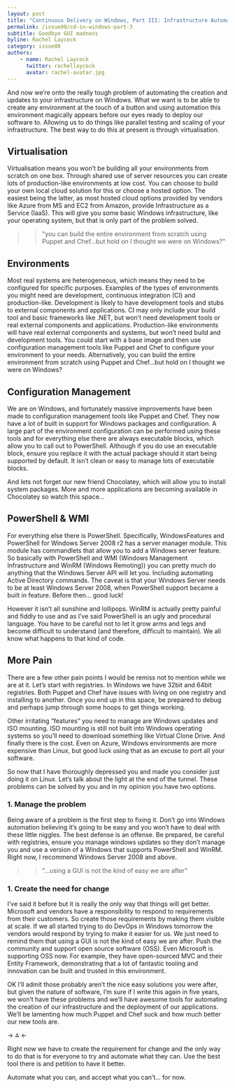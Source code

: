 ```yaml
---
layout: post
title: "Continuous Delivery on Windows, Part III: Infrastructure Automation"
permalink: /issue08/cd-in-windows-part-3
subtitle: Goodbye GUI madness
byline: Rachel Laycock
category: issue08
authors:
    - name: Rachel Laycock
      twitter: rachellaycock
      avatar: rachel-avatar.jpg
---
```

And now we’re onto the really tough problem of automating the creation and updates to your infrastructure on Windows. What we want is to be able to create any environment at the touch of a button and using automation this environment magically appears before our eyes ready to deploy our software to. Allowing us to do things like parallel testing and scaling of your infrastructure. The best way to do this at present is through virtualisation.

## Virtualisation

Virtualisation means you won’t be building all your environments from scratch on one box.  Through shared use of server resources you can create lots of production-like environments at low cost. You can choose to build your own local cloud solution for this or choose a hosted option. The easiest being the latter, as most hosted cloud options provided by vendors like Azure from MS and EC2 from Amazon, provide Infrastructure as a Service (IaaS). This will give you some basic Windows infrastructure, like your operating system, but that is only part of the problem solved. 

>> "you can build the entire environment from scratch using Puppet and Chef…but hold on I thought we were on Windows?"

## Environments
Most real systems are heterogeneous, which means they need to be configured for specific purposes. Examples of the types of environments you might need are development, continuous integration (CI) and production-like. Development is likely to have development tools and stubs to external components and applications. CI may only include your build tool and basic frameworks like .NET, but won’t need development tools or real external components and applications. Production-like environments will have real external components and systems, but won’t need build and development tools. You could start with a base image and then use configuration management tools like Puppet and Chef to configure your environment to your needs. Alternatively, you can build the entire environment from scratch using Puppet and Chef…but hold on I thought we were on Windows?

## Configuration Management
We are on Windows, and fortunately massive improvements have been made to configuration management tools like Puppet and Chef. They now have a lot of built in support for Windows packages and configuration. A large part of the environment configuration can be performed using these tools and for everything else there are always executable blocks, which allow you to call out to PowerShell. Although if you do use an executable block, ensure you replace it with the actual package should it start being supported by default. It isn’t clean or easy to manage lots of executable blocks.

And lets not forget our new friend Chocolatey, which will allow you to install system packages. More and more applications are becoming available in Chocolatey so watch this space...

## PowerShell & WMI
For everything else there is PowerShell. Specifically, WindowsFeatures and PowerShell for Windows Server 2008 r2 has a server manager module. This module has commandlets that allow you to add a Windows server feature. So basically with PowerShell and WMI (Windows Management Infrastructure and WinRM (Windows Remoting)) you can pretty much do anything that the Windows Server API will let you. Including automating Active Directory commands. The caveat is that your Windows Server needs to be at least Windows Server 2008, when PowerShell support became a built in feature. Before then... good luck!

However it isn’t all sunshine and lollipops. WinRM is actually pretty painful and fiddly to use and as I’ve said PowerShell is an ugly and procedural language. You have to be careful not to let it grow arms and legs and become difficult to understand (and therefore, difficult to maintain). We all know what happens to that kind of code.

## More Pain
There are a few other pain points I would be remiss not to mention while we are at it. Let’s start with registries. In Windows we have 32bit and 64bit registries. Both Puppet and Chef have issues with living on one registry and installing to another. Once you end up in this space, be prepared to debug and perhaps jump through some hoops to get things working.

Other irritating “features” you need to manage are Windows updates and ISO mounting. ISO mounting is still not built into Windows operating systems so you’ll need to download something like Virtual Clone Drive. And finally there is the cost. Even on Azure, Windows environments are more expensive than Linux, but good luck using that as an excuse to port all your software.

So now that I have thoroughly depressed you and made you consider just doing it on Linux. Let’s talk about the light at the end of the tunnel. These problems can be solved by you and in my opinion you have two options.

### 1. Manage the problem
Being aware of a problem is the first step to fixing it. Don’t go into Windows automation believing it’s going to be easy and you won’t have to deal with these little niggles. The best defense is an offense. Be prepared, be careful with registries, ensure you manage windows updates so they don’t manage you and use a version of a Windows that supports PowerShell and WinRM. Right now, I recommend Windows Server 2008 and above.

>> "...using a GUI is not the kind of easy we are after"

### 1. Create the need for change
I’ve said it before but it is really the only way that things will get better. Microsoft and vendors have a responsibility to respond to requirements from their customers. So create those requirements by making them visible at scale. If we all started trying to do DevOps in Windows tomorrow the vendors would respond by trying to make it easier for us. We just need to remind them that using a GUI is not the kind of easy we are after. Push the community and support open source software (OSS). Even Microsoft is supporting OSS now. For example, they have open-sourced MVC and their Entity Framework, demonstrating that a lot of fantastic tooling and innovation can be built and trusted in this environment.

OK I’ll admit those probably aren’t the nice easy solutions you were after, but given the nature of software, I’m sure if I write this again in five years, we won’t have these problems and we’ll have awesome tools for automating the creation of our infrastructure and the deployment of our applications. We’ll be lamenting how much Puppet and Chef suck and how much better our new tools are.

-> ⁂ <-

Right now we have to create the requirement for change and the only way to do that is for everyone to try and automate what they can. Use the best tool there is and petition to have it better.

Automate what you can, and accept what you can’t… for now.


